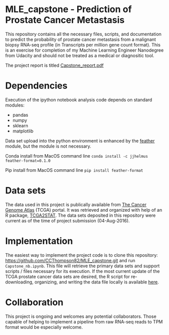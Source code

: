 # MLE_capstone - Prediction of Prostate Cancer Metastasis

This repository contains all the necessary files, scripts, and documentation to predict the probability of prostate cancer metastasis from a malignant biopsy RNA-seq profile (in Transcripts per million gene count format).  This is an exercise for completion of my Machine Learning Engineer Nanodegree from Udacity and should not be treated as a medical or diagnositic tool. 

The project report is titled [Capstone_report.pdf](https://github.com/CCThompson82/MLE_capstone/blob/master/Capstone_report.pdf)

# Dependencies
Execution of the ipython notebook analysis code depends on standard modules:
* pandas
* numpy
* sklearn
* matplotlib

Data set upload into the python environment is enhanced by the [feather](https://github.com/wesm/feather) module, but the module is not necessary.  

Conda install from MacOS command line
`conda install -c jjhelmus feather-format=0.1.0`

Pip install from MacOS command line
`pip install feather-format`

# Data sets
The data used in this project is publically available from [The Cancer Genome Atlas](http://cancergenome.nih.gov/) (TCGA) portal.  It was retrieved and organized with help of an R package, [TCGA2STAT](https://cran.r-project.org/web/packages/TCGA2STAT/index.html). The data sets deposited in this repository were current as of the time of project submission (04-Aug-2016).   

# Implementation
The easiest way to implement the project code is to clone this repository: https://github.com/CCThompson82/MLE_capstone.git
  and run `Capstone_nb.ipynb`.  This file will retrieve the primary data sets and support scripts / files necessary for its execution.
  If the most current update of the TCGA prostate cancer data sets are desired, the R script for re-downloading, organizing, and writing the data file locally is available [here](https://github.com/CCThompson82/MLE_capstone/tree/master/Dataset_setup).

# Collaboration
This project is ongoing and welcomes any potential collaborators.  Those capable of helping to implement a pipeline from raw RNA-seq reads to TPM format would be especially welcome.  
